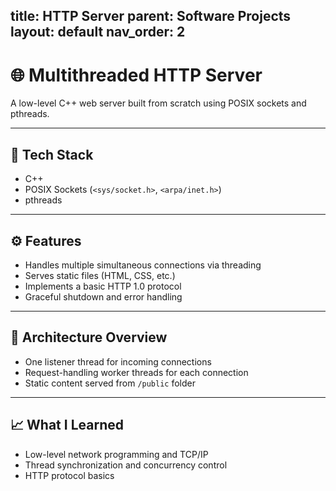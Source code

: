 title: HTTP Server
parent: Software Projects
layout: default
nav_order: 2
---

# 🌐 Multithreaded HTTP Server

A low-level C++ web server built from scratch using POSIX sockets and pthreads.

---

## 🔧 Tech Stack

- C++
- POSIX Sockets (`<sys/socket.h>`, `<arpa/inet.h>`)
- pthreads

---

## ⚙️ Features

- Handles multiple simultaneous connections via threading
- Serves static files (HTML, CSS, etc.)
- Implements a basic HTTP 1.0 protocol
- Graceful shutdown and error handling

---

## 🚀 Architecture Overview

- One listener thread for incoming connections
- Request-handling worker threads for each connection
- Static content served from `/public` folder

---

## 📈 What I Learned

- Low-level network programming and TCP/IP
- Thread synchronization and concurrency control
- HTTP protocol basics
